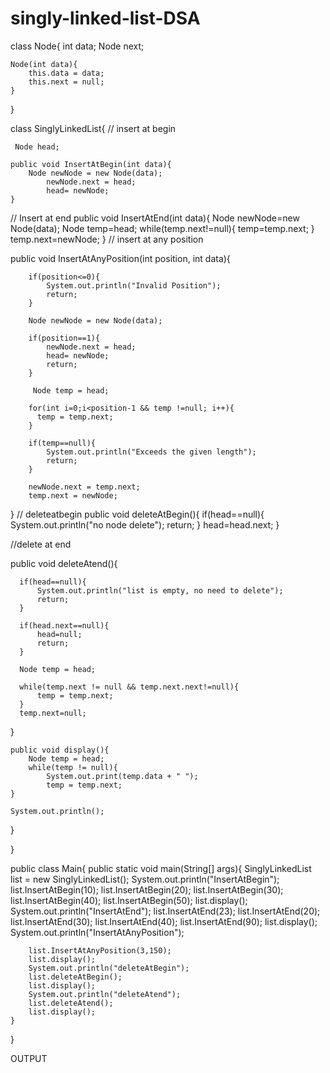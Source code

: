 # singly-linked-list-DSA
class Node{
    int data;
    Node next;
    
    Node(int data){
        this.data = data;
        this.next = null;
    }
}

class SinglyLinkedList{
    // insert at begin
    
     Node head;
    
    public void InsertAtBegin(int data){
        Node newNode = new Node(data);
            newNode.next = head;
            head= newNode;
    }
// Insert at end
public void InsertAtEnd(int data){
    Node newNode=new Node(data);
    Node temp=head;
    while(temp.next!=null){
        temp=temp.next;
    }
    temp.next=newNode;
}
  // insert at any position
  
  public void InsertAtAnyPosition(int position, int data){
       
        if(position<=0){
            System.out.println("Invalid Position");
            return;
        }
        
        Node newNode = new Node(data);
        
        if(position==1){
            newNode.next = head;
            head= newNode;
            return;
        }
         
         Node temp = head;
         
        for(int i=0;i<position-1 && temp !=null; i++){
          temp = temp.next;
        }
        
        if(temp==null){
            System.out.println("Exceeds the given length");
            return;
        }
        
        newNode.next = temp.next;
        temp.next = newNode;
  }
//   deleteatbegin
public void deleteAtBegin(){
    if(head==null){
        System.out.println("no node delete");
        return;
    }
    head=head.next;
}
  
  //delete at end 
  
  public void deleteAtend(){
      
      if(head==null){
          System.out.println("list is empty, no need to delete");
          return;
      }
      
      if(head.next==null){
          head=null;
          return;
      }
      
      Node temp = head;
      
      while(temp.next != null && temp.next.next!=null){
          temp = temp.next;
      }
      temp.next=null;
  }
  
  
    public void display(){
        Node temp = head;
        while(temp != null){
            System.out.print(temp.data + " ");
            temp = temp.next;
    }
    
    System.out.println();
    
}

}


public class Main{
    public static void main(String[] args){
        SinglyLinkedList list = new SinglyLinkedList();
        System.out.println("InsertAtBegin");
        list.InsertAtBegin(10);
        list.InsertAtBegin(20);
        list.InsertAtBegin(30);
        list.InsertAtBegin(40);
        list.InsertAtBegin(50);
         list.display();
         System.out.println("InsertAtEnd");
        list.InsertAtEnd(23);
        list.InsertAtEnd(20);
        list.InsertAtEnd(30);
        list.InsertAtEnd(40);
        list.InsertAtEnd(90);
        list.display();
        System.out.println("InsertAtAnyPosition");
        
        list.InsertAtAnyPosition(3,150);
        list.display();
        System.out.println("deleteAtBegin");
        list.deleteAtBegin();
        list.display();
        System.out.println("deleteAtend");
        list.deleteAtend();
        list.display();
    }
}

OUTPUT
